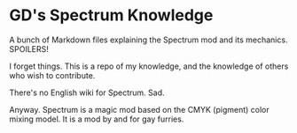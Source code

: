# GD's Spectrum Knowledge
 A bunch of Markdown files explaining the Spectrum mod and its mechanics. SPOILERS!

 I forget things. This is a repo of my knowledge, and the knowledge of others who wish to contribute.

 There's no English wiki for Spectrum. Sad.

 Anyway. Spectrum is a magic mod based on the CMYK (pigment) color mixing model. It is a mod by and for gay furries.
